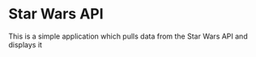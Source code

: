# Star Wars API

This is a simple application which pulls data from the Star Wars API and displays it